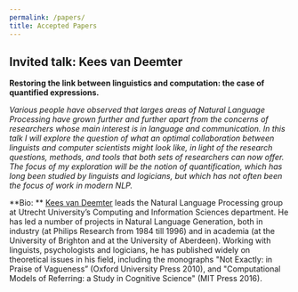 ```yaml
---
permalink: /papers/
title: Accepted Papers
---
```


## Invited talk: Kees van Deemter
**Restoring the link between linguistics and computation: the case of quantified expressions.**

*Various people have observed that larges areas of Natural Language Processing have grown further and further apart from the concerns of researchers whose main interest is in language and communication. In this talk I will explore the question of what an optimal collaboration between linguists and computer scientists might look like, in light of the research questions, methods, and tools that both sets of researchers can now offer. The focus of my exploration will be the notion of quantification, which has long been studied by linguists and logicians, but which has not often been the focus of work in modern NLP.*

**Bio: ** [Kees van Deemter](https://www.uu.nl/staff/CJvanDeemter/Profile) leads the Natural Language Processing group at Utrecht University’s Computing and Information Sciences department. He has led a number of projects in Natural Language Generation, both in industry (at Philips Research from 1984 till 1996) and in academia (at the University of Brighton and at the University of Aberdeen). Working with linguists, psychologists and logicians, he has published widely on theoretical issues in his field, including the monographs "Not Exactly: in Praise of Vagueness” (Oxford University Press 2010), and "Computational Models of Referring: a Study in Cognitive Science" (MIT Press 2016).